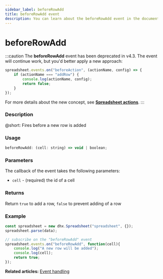 ```yaml
---
sidebar_label: beforeRowAdd
title: beforeRowAdd event
description: You can learn about the beforeRowAdd event in the documentation of the DHTMLX JavaScript Spreadsheet library. Browse developer guides and API reference, try out code examples and live demos, and download a free 30-day evaluation version of DHTMLX Spreadsheet.
---
```


# beforeRowAdd

:::caution
The **beforeRowAdd** event has been deprecated in v4.3. The event will continue work, but you'd better apply a new approach:

~~~jsx
spreadsheet.events.on("beforeAction", (actionName, config) => {
    if (actionName === "addRow") {
        console.log(actionName, config);
        return false;
    }
});
~~~

For more details about the new concept, see **[Spreadsheet actions](api/overview/actions_overview.md)**. 
:::

### Description

@short: Fires before a new row is added

### Usage

~~~jsx
beforeRowAdd: (cell: string) => void | boolean;
~~~

### Parameters

The callback of the event takes the following parameters:

- `cell` - (required) the id of a cell

### Returns

Return `true` to add a row, `false` to prevent adding of a row

### Example

~~~jsx {5-9}
const spreadsheet = new dhx.Spreadsheet("spreadsheet", {});
spreadsheet.parse(data);

// subscribe on the "beforeRowAdd" event
spreadsheet.events.on("beforeRowAdd", function(cell){
    console.log("A new row will be added");
    console.log(cell);
    return true;
});
~~~

**Related articles:** [Event handling](handling_events.md)